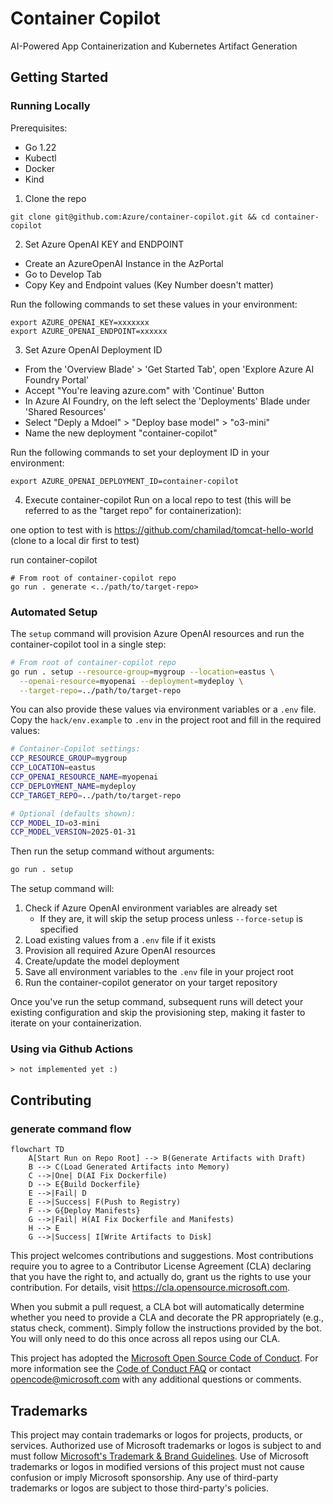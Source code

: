 # Container Copilot

AI-Powered App Containerization and Kubernetes Artifact Generation

## Getting Started

### Running Locally
Prerequisites:
- Go 1.22
- Kubectl
- Docker
- Kind

1. Clone the repo
```
git clone git@github.com:Azure/container-copilot.git && cd container-copilot
```

2. Set Azure OpenAI KEY and ENDPOINT

- Create an AzureOpenAI Instance in the AzPortal
- Go to Develop Tab
- Copy Key and Endpoint values (Key Number doesn't matter)


Run the following commands to set these values in your environment:
```
export AZURE_OPENAI_KEY=xxxxxxx
export AZURE_OPENAI_ENDPOINT=xxxxxx
```

3. Set Azure OpenAI Deployment ID
- From the 'Overview Blade' > 'Get Started Tab', open 'Explore Azure AI Foundry Portal'
- Accept "You're leaving azure.com" with 'Continue' Button
- In Azure AI Foundry, on the left select the 'Deployments' Blade under 'Shared Resources' 
- Select "Deply a Mdoel" > "Deploy base model" > "o3-mini"
- Name the new deployment "container-copilot"

Run the following commands to set your deployment ID in your environment:
```
export AZURE_OPENAI_DEPLOYMENT_ID=container-copilot
```

4. Execute container-copilot
Run on a local repo to test (this will be referred to as the "target repo" for containerization):

one option to test with is https://github.com/chamilad/tomcat-hello-world (clone to a local dir first to test)

run container-copilot
```
# From root of container-copilot repo
go run . generate <../path/to/target-repo>
```

### Automated Setup

The `setup` command will provision Azure OpenAI resources and run the container-copilot tool in a single step:

```bash
# From root of container-copilot repo
go run . setup --resource-group=mygroup --location=eastus \
  --openai-resource=myopenai --deployment=mydeploy \
  --target-repo=../path/to/target-repo
```

You can also provide these values via environment variables or a `.env` file. Copy the `hack/env.example` to `.env` in the project root and fill in the required values:

```bash
# Container‑Copilot settings:
CCP_RESOURCE_GROUP=mygroup
CCP_LOCATION=eastus
CCP_OPENAI_RESOURCE_NAME=myopenai
CCP_DEPLOYMENT_NAME=mydeploy
CCP_TARGET_REPO=../path/to/target-repo

# Optional (defaults shown):
CCP_MODEL_ID=o3-mini
CCP_MODEL_VERSION=2025-01-31
```

Then run the setup command without arguments:

```bash
go run . setup
```

The setup command will:
1. Check if Azure OpenAI environment variables are already set
   - If they are, it will skip the setup process unless `--force-setup` is specified
2. Load existing values from a `.env` file if it exists
3. Provision all required Azure OpenAI resources
4. Create/update the model deployment
5. Save all environment variables to the `.env` file in your project root
6. Run the container-copilot generator on your target repository

Once you've run the setup command, subsequent runs will detect your existing configuration and skip the provisioning step, making it faster to iterate on your containerization.

### Using via Github Actions
```
> not implemented yet :)
```

## Contributing

### generate command flow
```mermaid
flowchart TD
    A[Start Run on Repo Root] --> B(Generate Artifacts with Draft)
    B --> C(Load Generated Artifacts into Memory)
    C -->|One| D(AI Fix Dockerfile)
    D --> E{Build Dockerfile}
    E -->|Fail| D
    E -->|Success| F(Push to Registry)
    F --> G{Deploy Manifests}
    G -->|Fail| H(AI Fix Dockerfile and Manifests)
    H --> E
    G -->|Success| I[Write Artifacts to Disk]
```

This project welcomes contributions and suggestions.  Most contributions require you to agree to a
Contributor License Agreement (CLA) declaring that you have the right to, and actually do, grant us
the rights to use your contribution. For details, visit https://cla.opensource.microsoft.com.

When you submit a pull request, a CLA bot will automatically determine whether you need to provide
a CLA and decorate the PR appropriately (e.g., status check, comment). Simply follow the instructions
provided by the bot. You will only need to do this once across all repos using our CLA.

This project has adopted the [Microsoft Open Source Code of Conduct](https://opensource.microsoft.com/codeofconduct/).
For more information see the [Code of Conduct FAQ](https://opensource.microsoft.com/codeofconduct/faq/) or
contact [opencode@microsoft.com](mailto:opencode@microsoft.com) with any additional questions or comments.

## Trademarks

This project may contain trademarks or logos for projects, products, or services. Authorized use of Microsoft 
trademarks or logos is subject to and must follow 
[Microsoft's Trademark & Brand Guidelines](https://www.microsoft.com/en-us/legal/intellectualproperty/trademarks/usage/general).
Use of Microsoft trademarks or logos in modified versions of this project must not cause confusion or imply Microsoft sponsorship.
Any use of third-party trademarks or logos are subject to those third-party's policies.